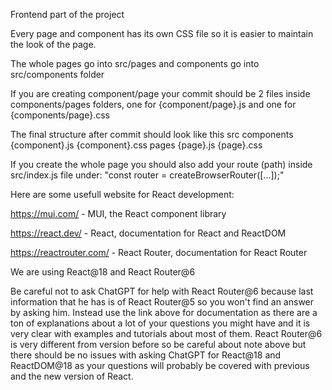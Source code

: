 Frontend part of the project

Every page and component has its own CSS file so it is easier to maintain the
look of the page.

The whole pages go into src/pages and components go into src/components folder

If you are creating component/page your commit should be 2 files inside
components/pages folders, one for {component/page}.js and one for
{components/page}.css

The final structure after commit should look like this
src
   components
      {component}.js
      {component}.css
   pages
      {page}.js
      {page}.css

If you create the whole page you should also add your route (path) inside
src/index.js file under: "const router = createBrowserRouter([...]);"

Here are some usefull website for React development:

   https://mui.com/ - MUI, the React component library
   
   https://react.dev/ - React, documentation for React and ReactDOM
   
   https://reactrouter.com/ - React Router, documentation for React Router
   

We are using React@18 and React Router@6

Be careful not to ask ChatGPT for help with React Router@6 because last
information that he has is of React Router@5 so you won't find an answer
by asking him. Instead use the link above for documentation as there are
a ton of explanations about a lot of your questions you might have and
it is very clear with examples and tutorials about most of them. React
Router@6 is very different from version before so be careful about note
above but there should be no issues with asking ChatGPT for React@18 and
ReactDOM@18 as your questions will probably be covered with previous and
the new version of React.
